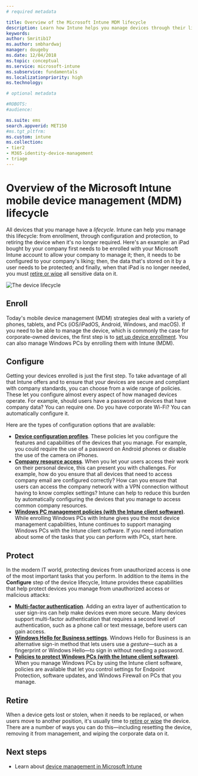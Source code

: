 ```yaml
---
# required metadata

title: Overview of the Microsoft Intune MDM lifecycle 
description: Learn how Intune helps you manage devices through their lifecycle - from enrollment, through configuration, to eventual retirement.
keywords:
author: Smritib17
ms.author: smbhardwaj
manager: dougeby
ms.date: 12/04/2018
ms.topic: conceptual
ms.service: microsoft-intune
ms.subservice: fundamentals
ms.localizationpriority: high
ms.technology:

# optional metadata

#ROBOTS:
#audience:

ms.suite: ems
search.appverid: MET150
#ms.tgt_pltfrm:
ms.custom: intune
ms.collection:
- tier2
- M365-identity-device-management
- triage
---
```


# Overview of the Microsoft Intune mobile device management (MDM) lifecycle

All devices that you manage have a *lifecycle*. Intune can help you manage this lifecycle: from enrollment, through configuration and protection, to retiring the device when it's no longer required. Here's an example: an iPad bought by your company first needs to be enrolled with your Microsoft Intune account to allow your company to manage it; then, it needs to be configured to your company's liking; then, the data that's stored on it by a user needs to be protected; and finally, when that iPad is no longer needed, you must [retire or wipe](../remote-actions/devices-wipe.md) all sensitive data on it.

![The device lifecycle](./media/device-lifecycle/device-lifecycle.png "the Intune device lifecycle")

## Enroll

Today's mobile device management (MDM) strategies deal with a variety of phones, tablets, and PCs (iOS/iPadOS, Android, Windows, and macOS). If you need to be able to manage the device, which is commonly the case for corporate-owned devices, the first step is to [set up device enrollment](/mem/intune/fundamentals/deployment-guide-enrollment). You can also manage Windows PCs by enrolling them with Intune (MDM).

## Configure

Getting your devices enrolled is just the first step. To take advantage of all that Intune offers and to ensure that your devices are secure and compliant with company standards, you can choose from a wide range of policies. These let you configure almost every aspect of how managed devices operate. For example, should users have a password on devices that have company data? You can require one. Do you have corporate Wi-Fi? You can automatically configure it.

Here are the types of configuration options that are available:

- [**Device configuration profiles**](../configuration/device-profiles.md). These policies let you configure the features and capabilities of the devices that you manage. For example, you could require the use of a password on Android phones or disable the use of the camera on iPhones.
- [**Company resource access**](../configuration/device-profiles.md). When you let your users access their work on their personal device, this can present you with challenges. For example, how do you ensure that all devices that need to access company email are configured correctly? How can you ensure that users can access the company network with a VPN connection without having to know complex settings? Intune can help to reduce this burden by automatically configuring the devices that you manage to access common company resources.
- [**Windows PC management policies (with the Intune client software)**](./intune-legacy-pc-client.md). While enrolling Windows PCs with Intune gives you the most device management capabilities, Intune continues to support managing Windows PCs with the Intune client software. If you need information about some of the tasks that you can perform with PCs, start here.

## Protect

In the modern IT world, protecting devices from unauthorized access is one of the most important tasks that you perform. In addition to the items in the **Configure** step of the device lifecycle, Intune provides these capabilities that help protect devices you manage from unauthorized access or malicious attacks:

- [**Multi-factor authentication**](../enrollment/multi-factor-authentication.md). Adding an extra layer of authentication to user sign-ins can help make devices even more secure. Many devices support multi-factor authentication that requires a second level of authentication, such as a phone call or text message, before users can gain access.
- [**Windows Hello for Business settings**](../protect/windows-hello.md). Windows Hello for Business is an alternative sign-in method that lets users use a *gesture*—such as a fingerprint or Windows Hello—to sign in without needing a password.
- [**Policies to protect Windows PCs (with the Intune client software)**](./intune-legacy-pc-client.md). When you manage Windows PCs by using the Intune client software, policies are available that let you control settings for Endpoint Protection, software updates, and Windows Firewall on PCs that you manage.

## Retire

When a device gets lost or stolen, when it needs to be replaced, or when users move to another position, it's usually time to [retire or wipe](../remote-actions/device-management.md) the device. There are a number of ways you can do this—including resetting the device, removing it from management, and wiping the corporate data on it.

## Next steps

- Learn about [device management in Microsoft Intune](../remote-actions/device-management.md)
